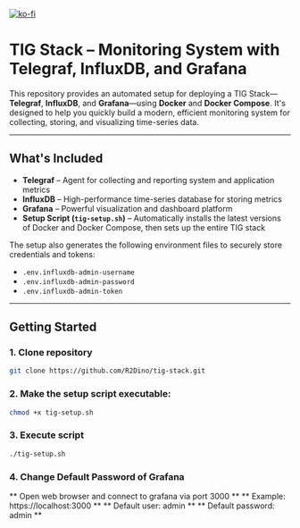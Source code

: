 [![ko-fi](https://ko-fi.com/img/githubbutton_sm.svg)](https://ko-fi.com/N4N41E59SA)

# TIG Stack – Monitoring System with Telegraf, InfluxDB, and Grafana

This repository provides an automated setup for deploying a TIG Stack—**Telegraf**, **InfluxDB**, and **Grafana**—using **Docker** and **Docker Compose**. It's designed to help you quickly build a modern, efficient monitoring system for collecting, storing, and visualizing time-series data.

---

## What's Included

- **Telegraf** – Agent for collecting and reporting system and application metrics  
- **InfluxDB** – High-performance time-series database for storing metrics  
- **Grafana** – Powerful visualization and dashboard platform  
- **Setup Script (`tig-setup.sh`)** – Automatically installs the latest versions of Docker and Docker Compose, then sets up the entire TIG stack

The setup also generates the following environment files to securely store credentials and tokens:

- `.env.influxdb-admin-username`  
- `.env.influxdb-admin-password`  
- `.env.influxdb-admin-token`

---

## Getting Started
### 1. Clone repository

```bash
git clone https://github.com/R2Dino/tig-stack.git
```
### 2. Make the setup script executable:

```bash
chmod +x tig-setup.sh
```

### 3. Execute script
```bash
./tig-setup.sh
```
### 4. Change Default Password of Grafana
** Open web browser and connect to grafana via port 3000 **
** Example: https://localhost:3000 **
** Default user: admin **
** Default password: admin **